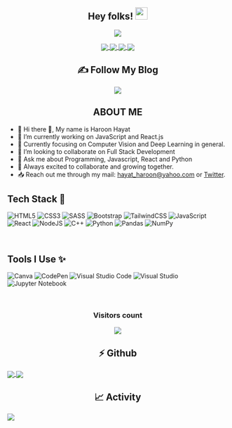 <h2 align="center">
  Hey folks!
  <img src="https://media.giphy.com/media/hvRJCLFzcasrR4ia7z/giphy.gif" width="28">
</h2>

<p align="center">
  <a href="https://github.com/ParthGohil21/readme-typing-svg"><img src="https://readme-typing-svg.herokuapp.com/?lines=I'm%20Haroon Hayat;A%20Passionate%20WEB%20Dev%20from%20PAK;Always%20learning%20new%20things&font=Fira%20Code&center=true&width=440&height=45&color=f75c7e&vCenter=true&size=22"></a>
</p>

<!-- Social Media Handles -->
<p align="center">
  <a href="https://twitter.com/haron_hayat">
  <img align="center" src="https://img.shields.io/twitter/follow/haron_hayat?label=Twitter&logo=twitter&style=for-the-badge" />  
</a>
  <a href="https://www.linkedin.com/in/haroon-hayat-24b253204/">
  <img align="center" src="https://img.shields.io/badge/linkedin-%230077B5.svg?style=for-the-badge&logo=linkedin&logoColor=white" />
</a>
  <a href="https://haroonhayat.hashnode.dev/">
  <img align="center" src="https://img.shields.io/badge/Hashnode-2962FF?style=for-the-badge&logo=hashnode&logoColor=white" />
</a>
  <a href="https://github.com/hayatharoon">
  <img align="center" src="https://img.shields.io/badge/github-%23121011.svg?style=for-the-badge&logo=github&logoColor=white" />
</a>
</p>

<h2 align="center">✍ Follow My Blog </h2>
<p align="center">
  <a href="https://haroonhayat.hashnode.dev/">
  <img align="center" src="https://img.shields.io/badge/Hashnode-2962FF?style=for-the-badge&logo=hashnode&logoColor=white" />
</a>
</p>

<!-- About me section-->
<h2 align="center"> ABOUT ME </h2>
<p align="center">
  
  - 👋 Hi there 👋, My name is Haroon Hayat
  - 🔭 I’m currently working on JavaScript and React.js
  - 🧠 Currently focusing on Computer Vision and Deep Learning in general.
  - 👯 I’m looking to collaborate on Full Stack Development
  - 💬 Ask me about Programming, Javascript, React and Python
  - 🤗 Always excited to collaborate and growing together.
  - 📥 Reach out me through my mail: hayat_haroon@yahoo.com or [Twitter](https://twitter.com/haron_hayat).
  
</p>

## Tech Stack 🚀

![HTML5](https://img.shields.io/badge/html5-%23E34F26.svg?style=for-the-badge&logo=html5&logoColor=white)
![CSS3](https://img.shields.io/badge/css3-%231572B6.svg?style=for-the-badge&logo=css3&logoColor=white)
![SASS](https://img.shields.io/badge/SASS-hotpink.svg?style=for-the-badge&logo=SASS&logoColor=white)
![Bootstrap](https://img.shields.io/badge/bootstrap-%23563D7C.svg?style=for-the-badge&logo=bootstrap&logoColor=white)
![TailwindCSS](https://img.shields.io/badge/tailwindcss-%2338B2AC.svg?style=for-the-badge&logo=tailwind-css&logoColor=white)
![JavaScript](https://img.shields.io/badge/javascript-%23323330.svg?style=for-the-badge&logo=javascript&logoColor=%23F7DF1E)
![React](https://img.shields.io/badge/react-%2320232a.svg?style=for-the-badge&logo=react&logoColor=%2361DAFB)
![NodeJS](https://img.shields.io/badge/node.js-6DA55F?style=for-the-badge&logo=node.js&logoColor=white)
![C++](https://img.shields.io/badge/c++-%2300599C.svg?style=for-the-badge&logo=c%2B%2B&logoColor=white)
![Python](https://img.shields.io/badge/python-3670A0?style=for-the-badge&logo=python&logoColor=ffdd54)
![Pandas](https://img.shields.io/badge/pandas-%23150458.svg?style=for-the-badge&logo=pandas&logoColor=white)
![NumPy](https://img.shields.io/badge/numpy-%23013243.svg?style=for-the-badge&logo=numpy&logoColor=white)

<br>

## Tools I Use ✨

![Canva](https://img.shields.io/badge/Canva-%2300C4CC.svg?style=for-the-badge&logo=Canva&logoColor=white)
![CodePen](https://img.shields.io/badge/CodePen-white?style=for-the-badge&logo=codepen&logoColor=black)
![Visual Studio Code](https://img.shields.io/badge/Visual%20Studio%20Code-0078d7.svg?style=for-the-badge&logo=visual-studio-code&logoColor=white)
![Visual Studio](https://img.shields.io/badge/Visual%20Studio-5C2D91.svg?style=for-the-badge&logo=visual-studio&logoColor=white)
![Jupyter Notebook](https://img.shields.io/badge/jupyter-%23FA0F00.svg?style=for-the-badge&logo=jupyter&logoColor=white)

<br>

<h3 align="center"> Visitors count </h3>
<p align="center">
  <a href="https://github.com/ParthGohil21/github-profile-count">
    <img align="center" src="https://profile-counter.glitch.me/{hayatharoon}/count.svg" />
    </a>
  </p>

<!--Github Stats-->
<h2 align="center">⚡ Github</h2>
<a href="https://github.com/hayatharoon/github-readme-stats">
  <img align="center" src="https://github-readme-stats.vercel.app/api?username=hayatharoon&theme=blue-green&show_icons=true)" />
</a>
<a href="https://github.com/hayatharoon/github-readme-streak-stats">
  <img align="center" src="https://github-readme-streak-stats.herokuapp.com/?user=hayatharoon&theme=chartreuse-dark" />
</a>
<h2 align="center">📈 Activity</h2>
<a href="https://github.com/hayatharoon/github-readme-activity-graph"> <img align="center" src="https://activity-graph.herokuapp.com/graph?username=hayatharoon&theme=material-palenight" /> </a>

